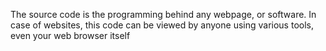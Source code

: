 The source code is the programming behind any webpage, or software. 
In case of websites, this code can be viewed by anyone using various tools, even your web browser itself
